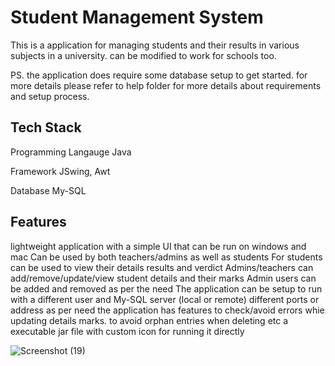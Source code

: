 # Student Management System
This is a application for managing students and their results in various subjects in a university. can be modified to work for schools too.

PS. the application does require some database setup to get started. for more details please refer to help folder for more details about requirements and setup process.

## Tech Stack

Programming Langauge Java

Framework JSwing, Awt

Database My-SQL

## Features

lightweight application with a simple UI that can be run on windows and mac
Can be used by both teachers/admins as well as students
For students can be used to view their details results and verdict
Admins/teachers can add/remove/update/view student details and their marks
Admin users can be added and removed as per the need
The application can be setup to run with a different user and My-SQL server (local or remote) different ports or address as per need
the application has features to check/avoid errors whie updating details marks. to avoid orphan entries when deleting etc
a executable jar file with custom icon for running it directly



![Screenshot (19)](https://user-images.githubusercontent.com/88935131/203912226-400a381f-ffc4-40b1-9260-f6a5aea64800.png)
